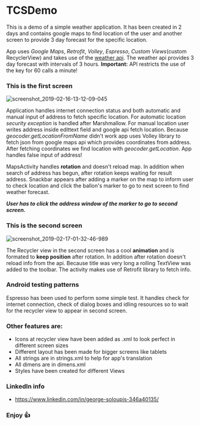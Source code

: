 # TCSDemo

This is a demo of a simple weather application. It has been created in 2 days and contains google maps to find location of the user and another screen to provide 3 day forecast for the specific location.

App uses *Google Maps*, *Retrofit*, *Volley*, *Espresso*, *Custom Views*(custom RecyclerView) and takes use of the [weather api](https://openweathermap.org/api). The weather api provides 3 day forecast with intervals of 3 hours. **Important:** API restricts the use of the key for 60 calls a minute!

### This is the first screen
![screenshot_2019-02-16-13-12-09-045](https://user-images.githubusercontent.com/26084498/52906267-e444d700-3250-11e9-8d3d-ad086bb766bf.jpeg)

Application handles internet connection status and both automatic and manual input of address to fetch specific location. For automatic location *security exception* is handled after Marshmallow. For manual location user writes address inside edittext field and google api fetch location. Because *geocoder.getLocationFromName* didn't work app uses Volley library to fetch json from google maps api which provides coordinates from address. After fetching coordinates we find location with *geocoder.getLocation*. App handles false input of address!

MapsActivity handles **rotation** and doesn't reload map. In addition when search of address has begun, after rotation keeps waiting for result address. Snackbar appears after adding a marker on the map to inform user to check location and click the ballon's marker to go to next screen to find weather forecast. 

***User has to click the address window of the marker to go to second screen.***

### This is the second screen
![screenshot_2019-02-17-01-32-46-989](https://user-images.githubusercontent.com/26084498/52906428-51a63700-3254-11e9-8cc2-7596b5b102cc.jpeg)

The Recycler view in the second screen has a cool **animation** and is formated to **keep position** after rotation. In addition after rotation doesn't reload info from the api. Because title was very long a rolling TextView was added to the toolbar. The activity makes use of Retrofit library to fetch info.

### Android testing patterns
Espresso has been used to perform some simple test. It handles check for internet connection, check of dialog boxes and idling resources so to wait for the recycler view to appear in second screen.

### Other features are:
- Icons at recycler view have been added as .xml to look perfect in different screen sizes
- Different layout has been made for bigger screens like tablets
- All strings are in strings.xml to help for app's translation
- All dimens are in dimens.xml
- Styles have been created for different Views

### LinkedIn info
- https://www.linkedin.com/in/george-soloupis-346a40135/

### Enjoy :+1:

